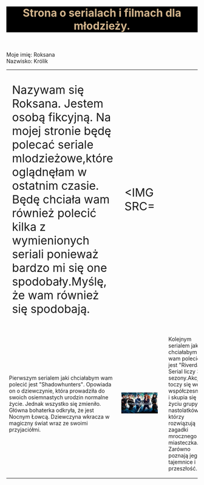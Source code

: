 <HTML>
<HEAD>
<meta charset = "UTF-8">
<meta name = "description" content = "Strona zawiera informacje na temat seriali, które ostatnio oglądałam.>

<TITLE> Strona o serialach i filmach mlodzieżowych. </TITLE>

</HEAD>

<BODY style="font-size: 50px;">

<H1 style="text-align: center; color: tan; background-color: black; ">Strona o serialach i filmach dla młodzieży.</H1><BR>

Moje imię: Roksana<BR>
Nazwisko: Królik<BR>

<TABLE>


 <TR style="font-size: 30px;" >


<TD>
  

<P>Nazywam się Roksana.
Jestem osobą fikcyjną.
Na mojej stronie będę polecać seriale mlodzieżowe,które oglądnęłam w ostatnim czasie. Będę chciała wam również polecić kilka z      wymienionych seriali ponieważ bardzo mi się one spodobały.Myślę, że wam również się spodobają.</P>

</TD>


<TD>
 
  <IMG SRC= 
 
 </TD>

</TR>



<TD><P>Pierwszym serialem jaki chciałabym wam polecić jest "Shadowhunters". Opowiada on o dziewczynie, która prowadziła do swoich osiemnastych urodzin normalne życie. Jednak wszystko się zmieniło. Główna bohaterka odkryła, że jest Nocnym Łowcą. Dziewczyna wkracza w magiczny świat wraz ze swoimi przyjaciółmi.</P>         

 </TD>
 

 <TD>

 <IMG SRC= 148349.jpg  >


</TD>

  
  
  <TD>
  
   <TD><P>Kolejnym serialem jaki chciałabym wam polecić jest "Riverdale". Serial liczy 3 sezony.Akcja toczy się we współczesności i skupia się na życiu grupy nastolatków, którzy rozwiązują zagadki mrocznego miasteczka. Zarówno poznają jego tajemnice i przeszłość.</P> 

  
  </TD>
</TABLE>

                                                                                                      
</HTML>





